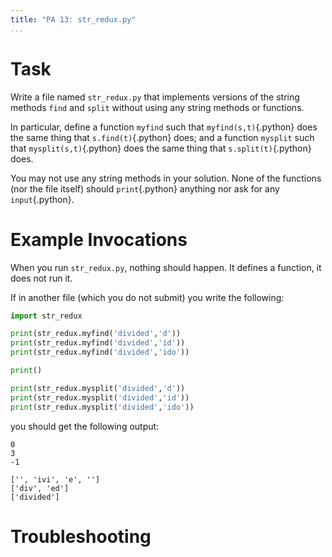 ```yaml
---
title: "PA 13: str_redux.py"
...
```


# Task

Write a file named `str_redux.py` that implements versions of the string methods `find` and `split` without using any string methods or functions.

In particular, define a function `myfind` such that `myfind(s,t)`{.python} does the same thing that `s.find(t)`{.python} does;
and a function `mysplit` such that `mysplit(s,t)`{.python}  does the same thing that `s.split(t)`{.python} does.

You may not use any string methods in your solution.
None of the functions (nor the file itself) should `print`{.python} anything nor ask for any `input`{.python}.

# Example Invocations

When you run `str_redux.py`, nothing should happen.
It defines a function, it does not run it.

If in another file (which you do not submit) you write the following:

````python
import str_redux

print(str_redux.myfind('divided','d'))
print(str_redux.myfind('divided','id'))
print(str_redux.myfind('divided','ido'))

print()

print(str_redux.mysplit('divided','d'))
print(str_redux.mysplit('divided','id'))
print(str_redux.mysplit('divided','ido'))
````

you should get the following output:

````
0
3
-1

['', 'ivi', 'e', '']
['div', 'ed']
['divided']
````

# Troubleshooting

